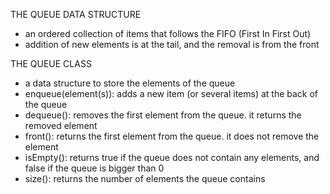 THE QUEUE DATA STRUCTURE

- an ordered collection of items that follows the FIFO (First In First Out)
- addition of new elements is at the tail, and the removal is from the front

THE QUEUE CLASS

- a data structure to store the elements of the queue
- enqueue(element(s)): adds a new item (or several items) at the back of the queue
- dequeue(): removes the first element from the queue. it returns the removed element
- front(): returns the first element from the queue. it does not remove the element
- isEmpty(): returns true if the queue does not contain any elements, and false if the queue is bigger than 0
- size(): returns the number of elements the queue contains

